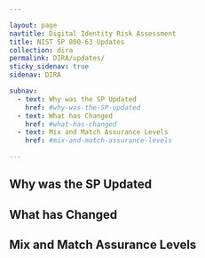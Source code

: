 ```yaml
---

layout: page
navtitle: Digital Identity Risk Assessment
title: NIST SP 800-63 Updates
collection: dira
permalink: DIRA/updates/
sticky_sidenav: true
sidenav: DIRA

subnav:
  - text: Why was the SP Updated
    href: #why-was-the-SP-updated
  - text: What has Changed
    href: #what-has-changed
  - text: Mix and Match Assurance Levels
    href: #mix-and-match-assurance-levels

---
```


## Why was the SP Updated

## What has Changed

## Mix and Match Assurance Levels
